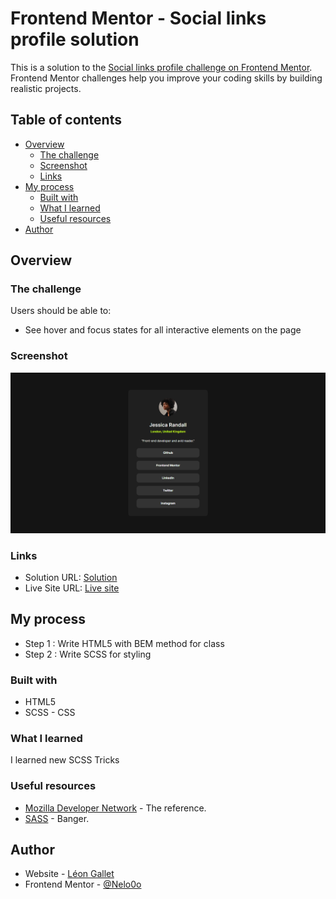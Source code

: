 # Frontend Mentor - Social links profile solution

This is a solution to the [Social links profile challenge on Frontend Mentor](https://www.frontendmentor.io/challenges/social-links-profile-UG32l9m6dQ). Frontend Mentor challenges help you improve your coding skills by building realistic projects.

## Table of contents

- [Overview](#overview)
    - [The challenge](#the-challenge)
    - [Screenshot](#screenshot)
    - [Links](#links)
- [My process](#my-process)
    - [Built with](#built-with)
    - [What I learned](#what-i-learned)
    - [Useful resources](#useful-resources)
- [Author](#author)

## Overview

### The challenge

Users should be able to:

- See hover and focus states for all interactive elements on the page

### Screenshot

![](./screenshot/social-links-profile.png)

### Links

- Solution URL: [Solution](https://github.com/Nelo0o/social-links-profile?tab=readme-ov-file)
- Live Site URL: [Live site](https://nelo0o.github.io/social-links-profile)

## My process

- Step 1 : Write HTML5 with BEM method for class
- Step 2 : Write SCSS for styling

### Built with

- HTML5
- SCSS - CSS

### What I learned

I learned new SCSS Tricks

### Useful resources

- [Mozilla Developer Network](https://developer.mozilla.org/fr/) - The reference.
- [SASS](https://sass-lang.com/) - Banger.

## Author

- Website - [Léon Gallet](https://leon-gallet.fr)
- Frontend Mentor - [@Nelo0o](https://www.frontendmentor.io/profile/Nelo0o)
